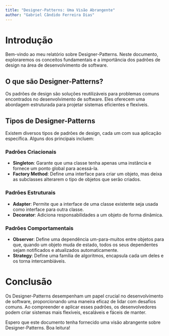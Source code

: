 ```yaml
---
title: "Designer-Patterns: Uma Visão Abrangente"
author: "Gabriel Cândido Ferreira Dias"
---
```


# Introdução

Bem-vindo ao meu relatório sobre Designer-Patterns. Neste documento, exploraremos os conceitos fundamentais e a importância dos padrões de design na área de desenvolvimento de software.

## O que são Designer-Patterns?

Os padrões de design são soluções reutilizáveis para problemas comuns encontrados no desenvolvimento de software. Eles oferecem uma abordagem estruturada para projetar sistemas eficientes e flexíveis.

## Tipos de Designer-Patterns

Existem diversos tipos de padrões de design, cada um com sua aplicação específica. Alguns dos principais incluem:

### Padrões Criacionais

- **Singleton**: Garante que uma classe tenha apenas uma instância e fornece um ponto global para acessá-la.
- **Factory Method**: Define uma interface para criar um objeto, mas deixa as subclasses alterarem o tipo de objetos que serão criados.

### Padrões Estruturais

- **Adapter**: Permite que a interface de uma classe existente seja usada como interface para outra classe.
- **Decorator**: Adiciona responsabilidades a um objeto de forma dinâmica.

### Padrões Comportamentais

- **Observer**: Define uma dependência um-para-muitos entre objetos para que, quando um objeto muda de estado, todos os seus dependentes sejam notificados e atualizados automaticamente.
- **Strategy**: Define uma família de algoritmos, encapsula cada um deles e os torna intercambiáveis.

# Conclusão

Os Designer-Patterns desempenham um papel crucial no desenvolvimento de software, proporcionando uma maneira eficaz de lidar com desafios comuns. Ao compreender e aplicar esses padrões, os desenvolvedores podem criar sistemas mais flexíveis, escaláveis e fáceis de manter.

Espero que este documento tenha fornecido uma visão abrangente sobre Designer-Patterns. Boa leitura!
